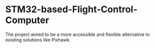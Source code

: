 # STM32-based-Flight-Control-Computer
The project aimed to be a more accessible and flexible alternative to existing solutions like Pixhawk.
